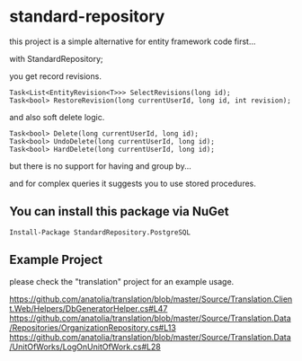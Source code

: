 # standard-repository

this project is a simple alternative for entity framework code first...

with StandardRepository;

you get record revisions.

    Task<List<EntityRevision<T>>> SelectRevisions(long id);
    Task<bool> RestoreRevision(long currentUserId, long id, int revision);

and also soft delete logic.

    Task<bool> Delete(long currentUserId, long id);
    Task<bool> UndoDelete(long currentUserId, long id);
    Task<bool> HardDelete(long currentUserId, long id);

but there is no support for having and group by...

and for complex queries it suggests you to use stored procedures.

    
## You can install this package via NuGet
    Install-Package StandardRepository.PostgreSQL
    
## Example Project

please check the "translation" project for an example usage.

https://github.com/anatolia/translation/blob/master/Source/Translation.Client.Web/Helpers/DbGeneratorHelper.cs#L47
https://github.com/anatolia/translation/blob/master/Source/Translation.Data/Repositories/OrganizationRepository.cs#L13
https://github.com/anatolia/translation/blob/master/Source/Translation.Data/UnitOfWorks/LogOnUnitOfWork.cs#L28
    

